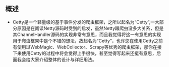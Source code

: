 ## 概述
* Cetty是一个轻量级的基于事件分发的爬虫框架，之所以起名为“Cetty”,一大部分原因是在阅读Netty源码时受到的启发，虽然Netty跟爬虫没多大关系，但是其ChannelHandler源码的实现非常有意思，而且我觉得将这一有意思的实现用于爬虫框架中是个不错的想法，故起名为“Cetty”，也许您在使用Cetty之前有使用过WebMagic、WebCollector、Scrapy等优秀的爬虫框架，那你在接下来使用Cetty的过程中将会觉得上手很快，甚至觉得写起来还挺有意思，后面我会给大家介绍整体的设计与详细用法。
